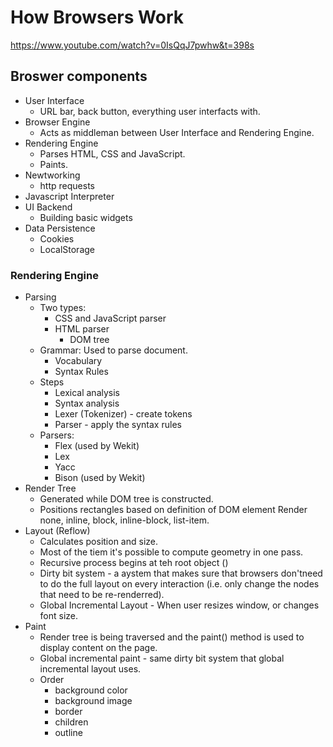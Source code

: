 # How Browsers Work
https://www.youtube.com/watch?v=0IsQqJ7pwhw&t=398s

## Broswer components
- User Interface
  - URL bar, back button, everything user interfacts with.
- Browser Engine
  - Acts as middleman between User Interface and Rendering Engine.
- Rendering Engine
  - Parses HTML, CSS and JavaScript.
  - Paints.
- Newtworking
  - http requests
- Javascript Interpreter
- UI Backend
    - Building basic widgets
- Data Persistence
  - Cookies
  - LocalStorage

### Rendering Engine
- Parsing
  - Two types:
    - CSS and JavaScript parser
    - HTML parser
      - DOM tree
  - Grammar: Used to parse document.
    - Vocabulary
    - Syntax Rules
  - Steps
    - Lexical analysis
    - Syntax analysis
    - Lexer (Tokenizer) - create tokens
    - Parser - apply the syntax rules
  - Parsers:
    - Flex (used by Wekit)
    - Lex
    - Yacc
    - Bison (used by Wekit)
- Render Tree
  - Generated while DOM tree is constructed.
  - Positions rectangles based on definition of DOM element Render none, inline, block, inline-block, list-item. 
- Layout (Reflow)
  - Calculates position and size.
  - Most of the tiem it's possible to compute geometry in one pass.
  - Recursive process begins at teh root object (<html>)
  - Dirty bit system - a aystem that makes sure that browsers don'tneed to do the full layout on every interaction (i.e. only change the nodes that need to be re-renderred).
  - Global Incremental Layout - When user resizes window, or changes font size.
- Paint
  - Render tree is being traversed and the paint() method is used to display content on the page.
  - Global incremental paint - same dirty bit system that global incremental layout uses.
  - Order
    - background color
    - background image
    - border
    - children
    - outline

